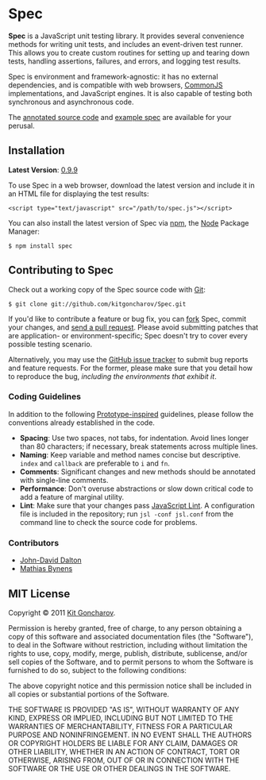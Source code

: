 Spec
====

**Spec** is a JavaScript unit testing library. It provides several convenience methods for writing unit tests, and includes an event-driven test runner. This allows you to create custom routines for setting up and tearing down tests, handling assertions, failures, and errors, and logging test results.

Spec is environment and framework-agnostic: it has no external dependencies, and is compatible with web browsers, [CommonJS](http://www.commonjs.org/) implementations, and JavaScript engines. It is also capable of testing both synchronous and asynchronous code.

The [annotated source code](http://kitgoncharov.github.com/spec/docs/spec.html) and [example spec](http://kitgoncharov.github.com/spec/examples/spec.html) are available for your perusal.

## Installation

**Latest Version**: [0.9.9](http://kitgoncharov.github.com/spec/spec.js)

To use Spec in a web browser, download the latest version and include it in an HTML file for displaying the test results:

    <script type="text/javascript" src="/path/to/spec.js"></script>

You can also install the latest version of Spec via [npm](http://npmjs.org), the [Node](http://nodejs.org) Package Manager:

    $ npm install spec

## Contributing to Spec

Check out a working copy of the Spec source code with [Git](http://git-scm.com/):

    $ git clone git://github.com/kitgoncharov/Spec.git

If you'd like to contribute a feature or bug fix, you can [fork](http://help.github.com/forking/) Spec, commit your changes, and [send a pull request](http://help.github.com/pull-requests/). Please avoid submitting patches that are application- or environment-specific; Spec doesn't try to cover every possible testing scenario.

Alternatively, you may use the [GitHub issue tracker](http://github.com/kitgoncharov/spec/issues) to submit bug reports and feature requests. For the former, please make sure that you detail how to reproduce the bug, *including the environments that exhibit it*.

### Coding Guidelines

In addition to the following [Prototype-inspired](http://prototypejs.org/contribute) guidelines, please follow the conventions already established in the code.

- **Spacing**: Use two spaces, not tabs, for indentation. Avoid lines longer than 80 characters; if necessary, break statements across multiple lines.
- **Naming**: Keep variable and method names concise but descriptive. `index` and `callback` are preferable to `i` and `fn`.
- **Comments**: Significant changes and new methods should be annotated with single-line comments.
- **Performance**: Don't overuse abstractions or slow down critical code to add a feature of marginal utility.
- **Lint**: Make sure that your changes pass [JavaScript Lint](http://javascriptlint.com/). A configuration file is included in the repository; run `jsl -conf jsl.conf` from the command line to check the source code for problems.

### Contributors

* [John-David Dalton](http://allyoucanleet.com/)
* [Mathias Bynens](http://mathiasbynens.be/)

## MIT License

Copyright &copy; 2011 [Kit Goncharov](http://kitgoncharov.github.com).

Permission is hereby granted, free of charge, to any person obtaining a copy of this software and associated documentation files (the "Software"), to deal in the Software without restriction, including without limitation the rights to use, copy, modify, merge, publish, distribute, sublicense, and/or sell copies of the Software, and to permit persons to whom the Software is furnished to do so, subject to the following conditions:

The above copyright notice and this permission notice shall be included in all copies or substantial portions of the Software.

THE SOFTWARE IS PROVIDED "AS IS", WITHOUT WARRANTY OF ANY KIND, EXPRESS OR IMPLIED, INCLUDING BUT NOT LIMITED TO THE WARRANTIES OF MERCHANTABILITY, FITNESS FOR A PARTICULAR PURPOSE AND NONINFRINGEMENT. IN NO EVENT SHALL THE AUTHORS OR COPYRIGHT HOLDERS BE LIABLE FOR ANY CLAIM, DAMAGES OR OTHER LIABILITY, WHETHER IN AN ACTION OF CONTRACT, TORT OR OTHERWISE, ARISING FROM, OUT OF OR IN CONNECTION WITH THE SOFTWARE OR THE USE OR OTHER DEALINGS IN THE SOFTWARE.